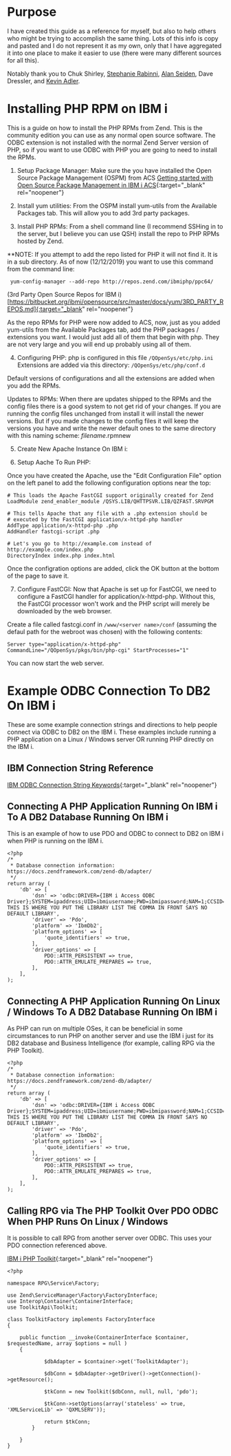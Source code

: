 # Purpose

I have created this guide as a reference for myself, but also to help others who might be trying to accomplish the same thing. Lots of this info is copy and pasted and I do not represent it as my own, only that I have aggregated it into one place to make it easier to use (there were many different sources for all this). 

Notably thank you to Chuk Shirley, [Stephanie Rabinni](https://twitter.com/jordiwes), [Alan Seiden](https://twitter.com/alanseiden), Dave Dressler, and [Kevin Adler](https://twitter.com/kadler_ibm). 

# Installing PHP RPM on IBM i

This is a guide on how to install the PHP RPMs from Zend. This is the community edition you can use as any normal open source software. The ODBC extension is not installed with the normal Zend Server version of PHP, so if you want to use ODBC with PHP you are going to need to install the RPMs. 

1.	Setup Package Manager: Make sure the you have installed the Open Source Package Management (OSPM) from ACS [Getting started with Open Source Package Management in IBM i ACS](https://www.ibm.com/support/pages/getting-started-open-source-package-management-ibm-i-acs){:target="_blank" rel="noopener"}

2.	Install yum utilities: From the OSPM install yum-utils from the Available Packages tab. This will allow you to add 3rd party packages. 

3. Install PHP RPMs: From a shell command line (I recommend SSHing in to the server, but I believe you can use QSH) install the repo to PHP RPMs hosted by Zend. 

**NOTE: If you attempt to add the repo listed for PHP it will not find it. It is in a sub directory. As of now (12/12/2019) you want to use this command from the command line:

```
 yum-config-manager --add-repo http://repos.zend.com/ibmiphp/ppc64/
```

(3rd Party Open Source Repos for IBM i)[https://bitbucket.org/ibmi/opensource/src/master/docs/yum/3RD_PARTY_REPOS.md]{:target="_blank" rel="noopener"}

As the repo RPMs for PHP were now added to ACS, now, just as you added yum-utils from the Available Packages tab, add the PHP packages / extensions you want. I would just add all of them that begin with php. They are not very large and you will end up probably using all of them.

4.	Configuring PHP: php is configured in this file `/QOpenSys/etc/php.ini`
Extensions are added via this directory: `/QOpenSys/etc/php/conf.d`

Default versions of configurations and all the extensions are added when you add the RPMs. 

Updates to RPMs: When there are updates shipped to the RPMs and the config files there is a good system to not get rid of your changes. If you are running the config files unchanged from install it will install the newer versions. But if you made changes to the config files it will keep the versions you have and write the newer default ones to the same directory with this naming scheme: _filename_.rpmnew

5. Create New Apache Instance On IBM i: 

6. Setup Aache To Run PHP:

Once you have created the Apache, use the "Edit Configuration File" option on the
left panel to add the following configuration options near the top:

```apacheconf
# This loads the Apache FastCGI support originally created for Zend
LoadModule zend_enabler_module /QSYS.LIB/QHTTPSVR.LIB/QZFAST.SRVPGM

# This tells Apache that any file with a .php extension should be
# executed by the FastCGI application/x-httpd-php handler
AddType application/x-httpd-php .php
AddHandler fastcgi-script .php

# Let's you go to http://example.com instead of http://example.com/index.php
DirectoryIndex index.php index.html
```

Once the configration options are added, click the OK button at the bottom
of the page to save it.

7. Configure FastCGI: Now that Apache is set up for FastCGI, we need to configure a FastCGI handler
for application/x-httpd-php. Without this, the FastCGI processor won't work
and the PHP script will merely be downloaded by the web browser.

Create a file called fastcgi.conf in `/www/<server name>/conf` (assuming the
defaul path for the webroot was chosen) with the following contents:

```
Server type="application/x-httpd-php" CommandLine="/QOpenSys/pkgs/bin/php-cgi" StartProcesses="1"
```

You can now start the web server.

# Example ODBC Connection To DB2 On IBM i

These are some example connection strings and directions to help people connect via ODBC to DB2 on the IBM i. These examples include running a PHP application on a Linux / Windows server OR running PHP directly on the IBM i. 

## IBM Connection String Reference

[IBM ODBC Connection String Keywords](https://www.ibm.com/support/knowledgecenter/en/ssw_ibm_i_74/rzaik/connectkeywords.htm){:target="_blank" rel="noopener"}

## Connecting A PHP Application Running On IBM i To A DB2 Database Running On IBM i 

This is an example of how to use PDO and ODBC to connect to DB2 on IBM i when PHP is running on the IBM i.

```
<?php
/*
 * Database connection information: https://docs.zendframework.com/zend-db/adapter/
 */
return array (
    'db' => [
        'dsn' => 'odbc:DRIVER={IBM i Access ODBC Driver};SYSTEM=ipaddress;UID=ibmiusername;PWD=ibmipassword;NAM=1;CCSID=1208;DBQ=, THIS IS WHERE YOU PUT THE LIBRARY LIST THE COMMA IN FRONT SAYS NO DEFAULT LIBRARY',
        'driver' => 'Pdo',
        'platform' => 'IbmDb2',
        'platform_options' => [
            'quote_identifiers' => true,
        ],
        'driver_options' => [
            PDO::ATTR_PERSISTENT => true,
            PDO::ATTR_EMULATE_PREPARES => true,
        ],
    ],
);
```


## Connecting A PHP Application Running On Linux / Windows To A DB2 Database Running On IBM i 

As PHP can run on multiple OSes, it can be beneficial in some circumstances to run PHP on another server and use the IBM i just for its DB2 database and Business Intelligence (for example, calling RPG via the PHP Toolkit). 

```
<?php
/*
 * Database connection information: https://docs.zendframework.com/zend-db/adapter/
 */
return array (
    'db' => [
        'dsn' => 'odbc:DRIVER={IBM i Access ODBC Driver};SYSTEM=ipaddress;UID=ibmiusername;PWD=ibmipassword;NAM=1;CCSID=1208;DBQ=, THIS IS WHERE YOU PUT THE LIBRARY LIST THE COMMA IN FRONT SAYS NO DEFAULT LIBRARY',
        'driver' => 'Pdo',
        'platform' => 'IbmDb2',
        'platform_options' => [
            'quote_identifiers' => true,
        ],
        'driver_options' => [
            PDO::ATTR_PERSISTENT => true,
            PDO::ATTR_EMULATE_PREPARES => true,
        ],
    ],
);
```

## Calling RPG via The PHP Toolkit Over PDO ODBC When PHP Runs On Linux / Windows

It is possible to call RPG from another server over ODBC. This uses your PDO connection referenced above. 

[IBM i PHP Toolkit](https://github.com/zendtech/IbmiToolkit){:target="_blank" rel="noopener"}

```
<?php

namespace RPG\Service\Factory;

use Zend\ServiceManager\Factory\FactoryInterface;
use Interop\Container\ContainerInterface;
use ToolkitApi\Toolkit;

class ToolkitFactory implements FactoryInterface
{

    public function __invoke(ContainerInterface $container, $requestedName, array $options = null )
    {    

            $dbAdapter = $container->get('ToolkitAdapter');

            $dbConn = $dbAdapter->getDriver()->getConnection()->getResource();
     
            $tkConn = new Toolkit($dbConn, null, null, 'pdo');

            $tkConn->setOptions(array('stateless' => true, 'XMLServiceLib' => 'QXMLSERV'));

            return $tkConn;
        }

    }
}
```

